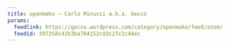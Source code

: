 ```yaml
---
title: openmoko – Carlo Minucci a.k.a. Gecco
params:
  feedlink: https://gecco.wordpress.com/category/openmoko/feed/atom/
  feedid: 397258c42b3ba784152cd3c27c2c44ec
---
```

